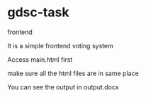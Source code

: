 # gdsc-task
frontend

It is a simple frontend voting system

Access main.html first 

make sure all the html files are in same place

You can see the output in output.docx
